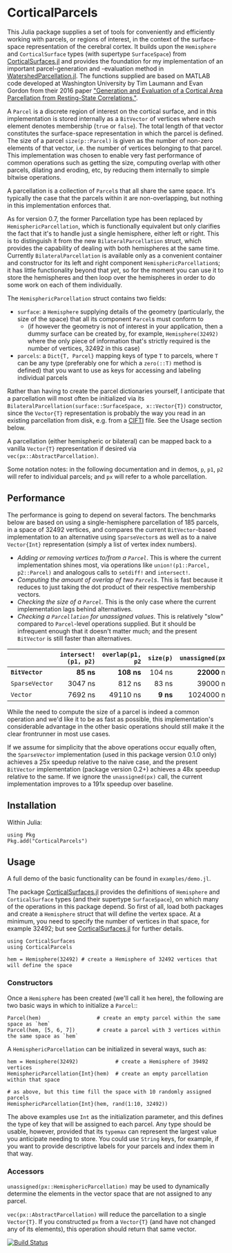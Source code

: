 # CorticalParcels
This Julia package supplies a set of tools for conveniently and efficiently working with parcels, or regions of interest, in the context of the surface-space representation of the cerebral cortex. It builds upon the `Hemisphere` and `CorticalSurface` types (with supertype `SurfaceSpace`) from [CorticalSurfaces.jl](https://github.com/myersm0/CorticalSurfaces.jl) and provides the foundation for my implementation of an important parcel-generation and -evaluation method in [WatershedParcellation.jl](https://github.com/myersm0/WatershedParcellation.jl). The functions supplied are based on MATLAB code developed at Washington University by Tim Laumann and Evan Gordon from their 2016 paper ["Generation and Evaluation of a Cortical Area Parcellation from Resting-State Correlations."](https://pubmed.ncbi.nlm.nih.gov/25316338/).

A `Parcel` is a discrete region of interest on the cortical surface, and in this implementation is stored internally as a `BitVector` of vertices where each element denotes membership (`true` or `false`). The total length of that vector constitutes the surface-space representation in which the parcel is defined. The size of a parcel `size(p::Parcel)` is given as the number of non-zero elements of that vector, i.e. the number of vertices belonging to that parcel. This implementation was chosen to enable very fast performance of common operations such as getting the size, computing overlap with other parcels, dilating and eroding, etc, by reducing them internally to simple bitwise operations.

A parcellation is a collection of `Parcel`s that all share the same space. It's typically the case that the parcels within it are non-overlapping, but nothing in this implementation enforces that. 

As for version 0.7, the former Parcellation type has been replaced by `HemisphericParcellation`, which is functionally equivalent but only clarifies the fact that it's to handle just a single hemisphere, either left or right. This is to distinguish it from the new `BilateralParcellation` struct, which provides the capability of dealing with both hemispheres at the same time. Currently `BilateralParcellation` is available only as a convenient container and constructor for its left and right component `HemisphericParcellation`s; it has little functionality beyond that *yet*, so for the moment you can use it to store the hemispheres and then loop over the hemispheres in order to do some work on each of them individually.

The `HemisphericParcellation` struct contains two fields:
- `surface`: a `Hemisphere` supplying details of the geometry (particularly, the size of the space) that all its component `Parcel`s must conform to
  - (if however the geometry is not of interest in your application, then a dummy surface can be created by, for example, `Hemisphere(32492)` where the only piece of information that's strictly required is the number of vertices, 32492 in this case)
- `parcels`: a `Dict{T, Parcel}` mapping keys of type `T` to parcels, where `T` can be any type (preferably one for which a `zero(::T)` method is defined) that you want to use as keys for accessing and labeling individual parcels

Rather than having to create the parcel dictionaries yourself, I anticipate that a parcellation will most often be initialized via its `BilateralParcellation(surface::SurfaceSpace, x::Vector{T})` constructor, since the `Vector{T}` representation is probably the way you read in an existing parcellation from disk, e.g. from a [CIFTI](https://github.com/myersm0/CIFTI.jl") file. See the Usage section below.

A parcellation (either hemispheric or bilateral) can be mapped back to a vanilla `Vector{T}` representation if desired via `vec(px::AbstractParcellation)`.

Some notation notes: in the following documentation and in demos, `p`, `p1`, `p2` will refer to individual parcels; and `px` will refer to a whole parcellation.

## Performance
The performance is going to depend on several factors. The benchmarks below are based on using a single-hemisphere parcellation of 185 parcels, in a space of 32492 vertices, and compares the current `BitVector`-based implementation to an alternative using `SparseVector`s as well as to a naive `Vector{Int}` representation (simply a list of vertex index numbers).
- *Adding or removing vertices to/from a `Parcel`*. This is where the current implementation shines most, via operations like `union!(p1::Parcel, p2::Parcel)` and analogous calls to `setdiff!` and `intersect!`.
- *Computing the amount of overlap of two `Parcel`s*. This is fast because it reduces to just taking the dot product of their respective membership vectors.
- *Checking the size of a `Parcel`.* This is the only case where the current implementation lags behind alternatives.
- *Checking a `Parcellation` for unassigned values*. This is relatively "slow" compared to `Parcel`-level operations supplied. But it should be infrequent enough that it doesn't matter much; and the present `BitVector` is still faster than alternatives.

|              |`intersect!(p1, p2)`|`overlap(p1, p2`|`size(p)`|`unassigned(px)`|
|:-------------|-------------------:|-------------------:|-------------------:|-------------------:|
|**`BitVector`**|**85 ns**|**108 ns**|104 ns|**22000** ns|
|`SparseVector`|3047 ns|812 ns|83 ns|39000 ns|
|`Vector`|7692 ns|49110 ns|**9 ns**|1024000 ns|

While the need to compute the size of a parcel is indeed a common operation and we'd like it to be as fast as possible, this implementation's considerable advantage in the other basic operations should still make it the clear frontrunner in most use cases.

If we assume for simplicity that the above operations occur equally often, the `SparseVector` implementation (used in this package version 0.1.0 only) achieves a 25x speedup relative to the naive case, and the present `BitVector` implementation (package version 0.2+) achieves a 48x speedup relative to the same. If we ignore the `unassigned(px)` call, the current implementation improves to a 191x speedup over baseline.

## Installation
Within Julia:
```
using Pkg
Pkg.add("CorticalParcels")
```

## Usage
A full demo of the basic functionality can be found in `examples/demo.jl`.

The package [CorticalSurfaces.jl](https://github.com/myersm0/CorticalSurfaces.jl) provides the definitions of `Hemisphere` and `CorticalSurface` types (and their supertype `SurfaceSpace`), on which many of the operations in this package depend. So first of all, load both packages and create a `Hemisphere` struct that will define the vertex space. At a minimum, you need to specify the number of vertices in that space, for example 32492; but see [CorticalSurfaces.jl](https://github.com/myersm0/CorticalSurfaces.jl) for further details.
```
using CorticalSurfaces
using CorticalParcels

hem = Hemisphere(32492) # create a Hemisphere of 32492 vertices that will define the space
```

### Constructors
Once a `Hemisphere` has been created (we'll call it `hem` here), the following are two basic ways in which to initialize a `Parcel`::
```
Parcel(hem)                  # create an empty parcel within the same space as `hem`
Parcel(hem, [5, 6, 7])       # create a parcel with 3 vertices within the same space as `hem`
```

A `HemisphericParcellation` can be initialized in several ways, such as:
```
hem = Hemisphere(32492)            # create a Hemisphere of 39492 vertices
HemisphericParcellation{Int}(hem)  # create an empty parcellation within that space

# as above, but this time fill the space with 10 randomly assigned parcels
HemisphericParcellation{Int}(hem, rand(1:10, 32492))
```

The above examples use `Int` as the initialization parameter, and this defines the type of key that will be assigned to each parcel. Any type should be usable, however, provided that its `typemax` can represent the largest value you anticipate needing to store. You could use `String` keys, for example, if you want to provide descriptive labels for your parcels and index them in that way.

### Accessors
`unassigned(px::HemisphericParcellation)` may be used to dynamically determine the elements in the vector space that are not assigned to any parcel.

`vec(px::AbstractParcellation)` will reduce the parcellation to a single `Vector{T}`. If you constructed `px` from a `Vector{T}` (and have not changed any of its elements), this operation should return that same vector.

[![Build Status](https://github.com/myersm0/CorticalParcels.jl/actions/workflows/CI.yml/badge.svg?branch=main)](https://github.com/myersm0/CorticalParcels.jl/actions/workflows/CI.yml?query=branch%3Amain)
